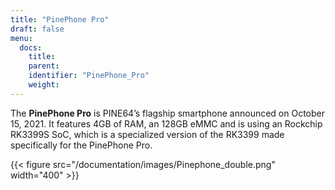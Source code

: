```yaml
---
title: "PinePhone Pro"
draft: false
menu:
  docs:
    title:
    parent:
    identifier: "PinePhone_Pro"
    weight: 
---
```


The **PinePhone Pro** is PINE64’s flagship smartphone announced on October 15, 2021. It features 4GB of RAM, an 128GB eMMC and is using an Rockchip RK3399S SoC, which is a specialized version of the RK3399 made specifically for the PinePhone Pro.

{{< figure src="/documentation/images/Pinephone_double.png" width="400" >}}